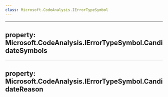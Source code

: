 ```yaml
---
class: Microsoft.CodeAnalysis.IErrorTypeSymbol
---
```


---
property: Microsoft.CodeAnalysis.IErrorTypeSymbol.CandidateSymbols
---

---
property: Microsoft.CodeAnalysis.IErrorTypeSymbol.CandidateReason
---

